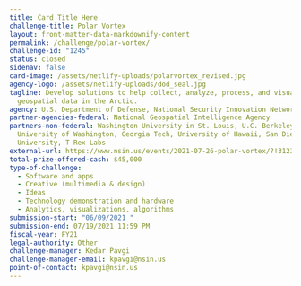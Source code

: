 ```yaml
---
title: Card Title Here
challenge-title: Polar Vortex
layout: front-matter-data-markdownify-content
permalink: /challenge/polar-vortex/
challenge-id: "1245"
status: closed
sidenav: false
card-image: /assets/netlify-uploads/polarvortex_revised.jpg
agency-logo: /assets/netlify-uploads/dod_seal.jpg
tagline: Develop solutions to help collect, analyze, process, and visualize
  geospatial data in the Arctic.
agency: U.S. Department of Defense, National Security Innovation Network
partner-agencies-federal: National Geospatial Intelligence Agency
partners-non-federal: Washington University in St. Louis, U.C. Berkeley,
  University of Washington, Georgia Tech, University of Hawaii, San Diego State
  University, T-Rex Labs
external-url: https://www.nsin.us/events/2021-07-26-polar-vortex/?!31231212131
total-prize-offered-cash: $45,000
type-of-challenge:
  - Software and apps
  - Creative (multimedia & design)
  - Ideas
  - Technology demonstration and hardware
  - Analytics, visualizations, algorithms
submission-start: "06/09/2021 "
submission-end: 07/19/2021 11:59 PM
fiscal-year: FY21
legal-authority: Other
challenge-manager: Kedar Pavgi
challenge-manager-email: kpavgi@nsin.us
point-of-contact: kpavgi@nsin.us
---
```

